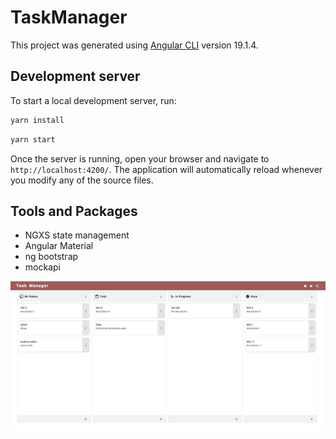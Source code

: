 # TaskManager

This project was generated using [Angular CLI](https://github.com/angular/angular-cli) version 19.1.4.

## Development server

To start a local development server, run:

```bash
yarn install
```
```bash
yarn start
```

Once the server is running, open your browser and navigate to `http://localhost:4200/`. The application will automatically reload whenever you modify any of the source files.

## Tools and Packages

- NGXS state management
- Angular Material
- ng bootstrap
- mockapi

![img.png](img.png)
